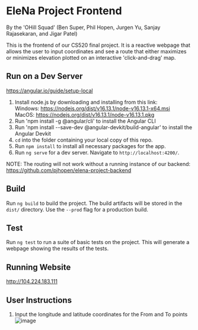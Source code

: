# EleNa Project Frontend

By the 'OHill Squad' (Ben Super, Phil Hopen, Jurgen Yu, Sanjay Rajasekaran, and Jigar Patel)

This is the frontend of our CS520 final project. It is a reactive webpage that allows the user to input coordinates and see a route that either maximizes or minimizes elevation plotted on an interactive 'click-and-drag' map.

## Run on a Dev Server
https://angular.io/guide/setup-local

1) Install node.js by downloading and installing from this link:<br />
        Windows: https://nodejs.org/dist/v16.13.1/node-v16.13.1-x64.msi<br />
        MacOS: https://nodejs.org/dist/v16.13.1/node-v16.13.1.pkg
2) Run 'npm install -g @angular/cli' to install the Angular CLI
3) Run 'npm install --save-dev @angular-devkit/build-angular' to install the Angular Devkit
4) `cd` into the folder containing your local copy of this repo.
5) Run `npm install` to install all necessary packages for the app.
6) Run `ng serve` for a dev server. Navigate to `http://localhost:4200/`.

NOTE: The routing will not work without a running instance of our backend: https://github.com/pjhopen/elena-project-backend

## Build

Run `ng build` to build the project. The build artifacts will be stored in the `dist/` directory. Use the `--prod` flag for a production build.

## Test

Run `ng test` to run a suite of basic tests on the project. This will generate a webpage showing the results of the tests.

## Running Website
http://104.224.183.111

## User Instructions
1) Input the longitude and latitude coordinates for the From and To points
![image](https://user-images.githubusercontent.com/17773869/145902094-94cabef2-de8b-4c61-b0f1-356e7e2626dc.png)

